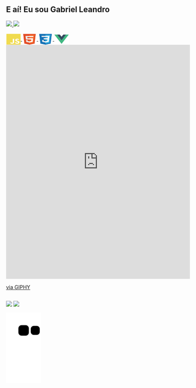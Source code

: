 ## E aí! Eu sou Gabriel Leandro
 <div>
  <a href="https://github.com/GabrielLeandroBS">
  <img height="180em" src="https://github-readme-stats.vercel.app/api?username=GabrielLeandroBS&show_icons=true&theme=tokyonight&include_all_commits=true&count_private=true"/>
     <img height="180em" src="https://github-readme-stats.vercel.app/api/top-langs/?username=GabrielLeandroBS&layout=compact&langs_count=16&theme=tokyonight"/>
</div>
<div style="display: inline_block"><br>
  <img align="center" alt="Gabriel-Js" height="30" width="40" src="https://raw.githubusercontent.com/devicons/devicon/master/icons/javascript/javascript-plain.svg">
  <img align="center" alt="Gabriel-HTML" height="30" width="40" src="https://raw.githubusercontent.com/devicons/devicon/master/icons/html5/html5-original.svg">
  <img align="center" alt="Gabriel-CSS" height="30" width="40" src="https://raw.githubusercontent.com/devicons/devicon/master/icons/css3/css3-original.svg">
  <img align="center" alt="Gabriel-CSS" height="30" width="40" src="https://raw.githubusercontent.com/devicons/devicon/master/icons/vuejs/vuejs-original.svg">
 <div style="width:100%;height:0;padding-bottom:127%;position:relative;"><iframe src="https://giphy.com/embed/6fScAIQR0P0xW" width="100%" height="100%" style="position:absolute" frameBorder="0" class="giphy-embed" allowFullScreen></iframe></div><p><a href="https://giphy.com/gifs/dancing-dance-star-wars-6fScAIQR0P0xW">via GIPHY</a></p>
</div>
  
  ##
 
<div> 
  <a href="https://www.instagram.com/leandro_gabri.el/" target="_blank"><img src="https://img.shields.io/badge/-Instagram-%23E4405F?style=for-the-badge&logo=instagram&logoColor=white" target="_blank"></a>
  <a href="https://www.linkedin.com/in/gabrielleandrob/" target="_blank"><img src="https://img.shields.io/badge/-LinkedIn-%230077B5?style=for-the-badge&logo=linkedin&logoColor=white" target="_blank"></a> 
 
  ![Snake animation](https://github.com/rafaballerini/rafaballerini/blob/output/github-contribution-grid-snake.svg)
 
</div>
